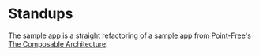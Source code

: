 #  Standups

The sample app is a straight refactoring of a [sample app](https://github.com/pointfreeco/swift-composable-architecture/blob/main/Examples/CaseStudies/SwiftUICaseStudies/01-GettingStarted-SharedState.swift) from [Point-Free](https://www.pointfree.co)'s  [The Composable Architecture](https://github.com/pointfreeco/swift-composable-architecture).
